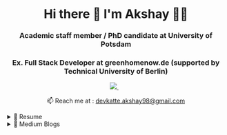 <h1 align='center'>
  Hi there 👋 I'm Akshay 👨‍💻
</h1>

<h3 align='center'>Academic staff member / PhD candidate at University of Potsdam </h3>
<h3 align='center'> Ex. Full Stack Developer at greenhomenow.de (supported by Technical University of Berlin)</h3>
<p align='center'>
  
  <a href="https://www.linkedin.com/in/akshaydevkate/">
    <img src="https://img.shields.io/badge/linkedin-%230077B5.svg?&style=for-the-badge&logo=linkedin&logoColor=white" />
  </a>&nbsp;&nbsp; 
</p>

<p align='center'>
  📫 Reach me at : <a href='mailto:devkatte.akshay98@gmail.com'>devkatte.akshay98@gmail.com</a>
</p>

<details>
  <summary>📃 Resume</summary>


## Education
  
  - 📖 **PhD Candidate**\
📆 2022 \
📍 **University of Potsdam** - Potsdam, Germany

- 📖 **Berliner Startup Stipendum**\
📆 2022 \
📍 **Technische Universität Berlin** - Berlin, Germany

- 📖 **Masters: Big Data and Business Analytics**\
📆 2019 - 2021\
📍 **FOM Hochschule Hochschulzentrum** - Essen, Germany

- 📖 **Bachelors: Computer Engineering**\
📆 2015 - 2018\
📍 **Sinhgad Institutes Smt. Kashibai Navale College of Engineering** - Pune, India
  
- 📖 **Diploma: Information Technology**\
📆 2012 - 2015\
📍 **Sinhgad Institutes Sou. Venutai Chavan Polytechnic** - Pune, India
 </details>
 
<details>
  <summary>📃 Medium Blogs</summary>

## Web Development
- 📖 **How to create and run react.js app on macOS**\
  📍[Link](https://akshaydevkate.medium.com/how-to-create-and-run-react-js-app-on-macos-a92115f9ee31)
  
- 📖 **How to download and install node.js and npm on macOS**\
  📍[Link](https://medium.com/nerd-for-tech/how-to-download-and-install-node-js-and-npm-on-macos-e58ae1506d71)
  
- 📖 **How to install and run Apache, PHP on mac OS Big Sur**\
  📍[Link](https://medium.com/nerd-for-tech/how-to-run-apache-php-on-mac-os-big-sur-7ffbf7cbef7b)
  
## Mobile Application Development 
- 📖 **How to connect Xcode and GitHub**\
  📍[Link](https://medium.com/nerd-for-tech/how-to-connect-github-and-xcode-499134c62eac)
  
- 📖 **How to create alerts in Xcode**\
  📍[Link](https://akshaydevkate.medium.com/how-to-create-uialert-in-storyboard-ui-xcode-a021756db086)
  
- 📖 **Transfer data between the ViewController in UIKit (basic step by step guide)**\
  📍[Link](https://medium.com/nerd-for-tech/transfer-data-between-the-viewcontroller-in-uikit-basic-step-by-step-guide-cc53368b852d)
  
- 📖 **How to change the name of ViewController in iOS**\
  📍[Link](https://medium.com/codex/change-name-of-viewcontroller-in-storyboardui-d5c1acd22335)
  
## Process Mining
- 📖 **Download and install ProM 6.9 (process mining tool) on macOS**\
  📍[Link](https://medium.com/process-mining-opensource/download-and-install-prom-6-9-process-mining-tool-on-macos-e482a3c9fea0)
  
